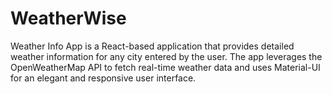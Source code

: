 # WeatherWise
Weather Info App is a React-based application that provides detailed weather information for any city entered by the user. The app leverages the OpenWeatherMap API to fetch real-time weather data and uses Material-UI for an elegant and responsive user interface.
